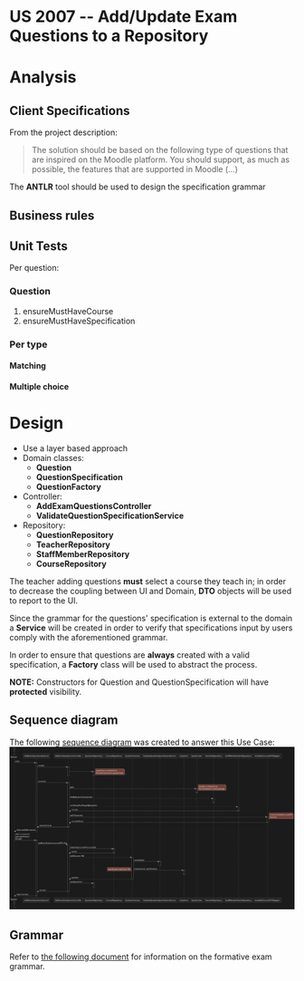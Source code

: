 US 2007 -- Add/Update Exam Questions to a Repository
====================================================

# Analysis
## Client Specifications

From the project description:

>   The solution should be based on the following type of questions that are
> inspired on the Moodle platform.
>   You should support, as much as possible, the features that are supported in Moodle (...)

The **ANTLR** tool should be used to design the specification grammar
## Business rules

<!-- TODO?? -->

## Unit Tests

Per question:
### Question

1. ensureMustHaveCourse
2. ensureMustHaveSpecification

### Per type
#### Matching

<!-- TODO -->
#### Multiple choice


<!-- TODO: other types too -->

# Design

- Use a layer based approach
- Domain classes:
    + **Question**
    + **QuestionSpecification**
    + **QuestionFactory**
    <!-- + **Question** -->
    <!-- + **QuestionType** (enum) -->
- Controller:
    + **AddExamQuestionsController**
    + **ValidateQuestionSpecificationService**
    <!-- + **GenerateFormativeExamService** -->
- Repository:
    + **QuestionRepository**
    + **TeacherRepository**
    + **StaffMemberRepository**
    + **CourseRepository**
    <!-- + **QuestionRepository** -->

The teacher adding questions **must** select a course they teach in; in order to
decrease the coupling between UI and Domain, **DTO** objects will be used to report to the UI.

Since the grammar for the questions' specification is external to the domain
a **Service** will be created in order to verify that specifications input by users
comply with the aforementioned grammar.

In order to ensure that questions are **always** created with a valid specification,
a **Factory** class will be used to abstract the process.

**NOTE:** Constructors for Question and QuestionSpecification will have **protected** visibility.

## Sequence diagram

The following [sequence diagram](./sd.svg) was created to answer this Use Case:
![Sequence diagram](./sd.svg)

## Grammar

Refer to [the following document](./grammar-reference.md) for information on the formative exam grammar.
<!-- # Test Plan -->
